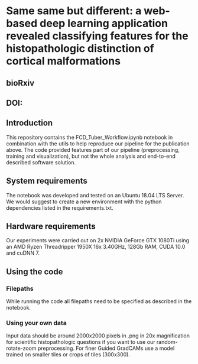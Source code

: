 # Same same but different: a web-based deep learning application revealed classifying features for the histopathologic distinction of cortical malformations
## bioRxiv
## DOI: 
## Introduction
This repository contains the FCD_Tuber_Workflow.ipynb notebook in combination with the utils to help reproduce our pipeline for the publication above. The code provided features part of our pipeline (preprocessing, training and visualization), but not the whole analysis and end-to-end described software solution.

## System requirements
The notebook was developed and tested on an Ubuntu 18.04 LTS Server.
We would suggest to create a new environment with the python dependencies listed in the requirements.txt.

## Hardware requirements
Our experiments were carried out on 2x NVIDIA GeForce GTX 1080Ti using an AMD Ryzen Threadripper 1950X 16x 3.40GHz, 128Gb RAM, CUDA 10.0 and cuDNN 7.

## Using the code
### Filepaths
While running the code all filepaths need to be specified as described in the notebook. 

### Using your own data
Input data should be around 2000x2000 pixels in .png in 20x magnification for scientific histopathologic questions if you want to use our random-rotate-zoom preprocessing. 
For finer Guided GradCAMs use a model trained on smaller tiles or crops of tiles (300x300).
